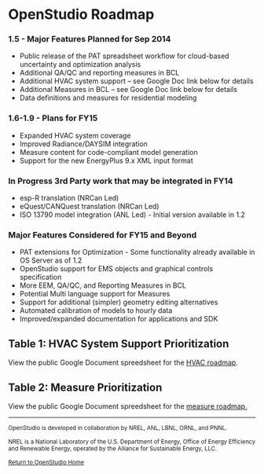
# OpenStudio Roadmap

### 1.5 - Major Features Planned for Sep 2014

* Public release of the PAT spreadsheet workflow for cloud-based uncertainty and optimization analysis
* Additional QA/QC and reporting measures in BCL
* Additional HVAC system support – see Google Doc link below for details
* Additional Measures in BCL – see Google Doc link below for details
* Data definitions and measures for residential modeling

### 1.6-1.9 - Plans for FY15

* Expanded HVAC system coverage
* Improved Radiance/DAYSIM integration
* Measure content for code-compliant model generation
* Support for the new EnergyPlus 9.x XML input format

### In Progress 3rd Party work that may be integrated in FY14

* esp-R translation (NRCan Led)
* eQuest/CANQuest translation (NRCan Led)
* ISO 13790 model integration (ANL Led) - Initial version available in 1.2

### Major Features Considered for FY15 and Beyond

* PAT extensions for Optimization - Some functionality already available in OS Server as of 1.2
* OpenStudio support for EMS objects and graphical controls specification
* More EEM, QA/QC, and Reporting Measures in BCL
* Potential Multi language support for Measures
* Support for additional (simpler) geometry editing alternatives
* Automated calibration of models to hourly data
* Improved/expanded documentation for applications and SDK



## Table 1: HVAC System Support Prioritization

View the public Google Document spreedsheet for the [HVAC roadmap](https://docs.google.com/spreadsheet/ccc?key=0AhCALIzwiaGPdHhhalNfQktXUWtacjJwcHVoZ3Fsanc&usp=drive_web#gid=1).

## Table 2: Measure Prioritization

View the public Google Document spreedsheet for the [measure roadmap.](https://docs.google.com/spreadsheet/ccc?key=0AhCALIzwiaGPdE1BUjZDQ01iLVBnUFJpcHlEWU10ZEE&usp=drive_web#gid=0)

_______________________


<p class="text-center"><small>OpenStudio is developed in collaboration by NREL, ANL, LBNL, ORNL, and PNNL.</small></p> 

<p class="text-center"><small>NREL is a National Laboratory of the U.S. Department of Energy, Office of Energy Efficiency and Renewable Energy, operated by the Alliance for Sustainable Energy, LLC.</small></p>

<p class="text-center"><small> <a href="http://openstudiodev.prod.acquia-sites.com/">Return to OpenStudio Home</a></p>